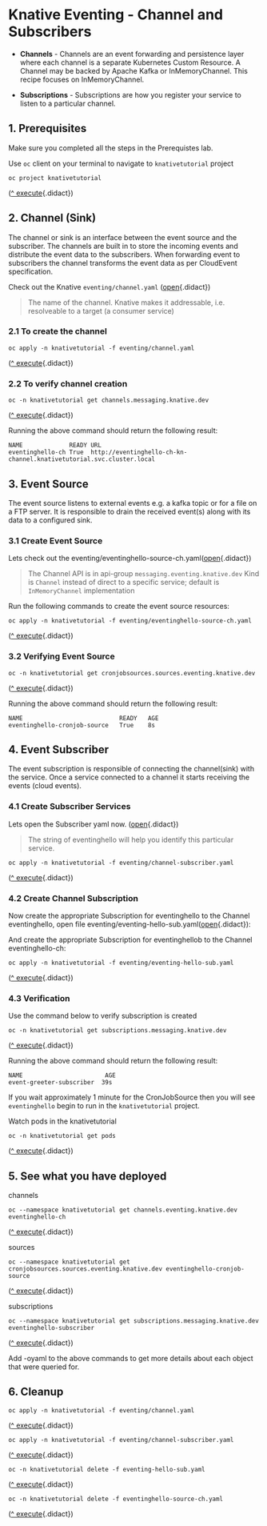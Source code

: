 # Knative Eventing - Channel and Subscribers

- **Channels** - Channels are an event forwarding and persistence layer where each channel is a separate Kubernetes Custom Resource. A Channel may be backed by Apache Kafka or InMemoryChannel. This recipe focuses on InMemoryChannel.

- **Subscriptions** - Subscriptions are how you register your service to listen to a particular channel.

## 1. Prerequisites

Make sure you completed all the steps in the Prerequistes lab.

Use `oc` client on your terminal to navigate to `knativetutorial` project

```
oc project knativetutorial
```
([^ execute](didact://?commandId=vscode.didact.sendNamedTerminalAString&text=ocTerm$$oc%20project%20knativetutorial&completion=Run%20oc%20project%20command. "Opens a new terminal and sends the command above"){.didact})

## 2. Channel (Sink)

The channel or sink is an interface between the event source and the subscriber. The channels are built in to store the incoming events and distribute the event data to the subscribers. When forwarding event to subscribers the channel transforms the event data as per CloudEvent specification.

Check out the Knative `eventing/channel.yaml` ([open](didact://?commandId=vscode.openFolder&projectFilePath=eventing/channel.yaml&completion=Opened%20the%20eventing/channel.yaml%20file "Opens the eventing/channel.yaml file"){.didact})

> The name of the channel. Knative makes it addressable, i.e. resolveable to a target (a consumer service)

### 2.1 To create the channel

```
oc apply -n knativetutorial -f eventing/channel.yaml
```
([^ execute](didact://?commandId=vscode.didact.sendNamedTerminalAString&text=ocTerm$$oc%20apply%20-n%20knativetutorial%20-f%20eventing/channel.yaml&completion=Run%20oc%20apply%20command. "Opens a new terminal and sends the command above"){.didact})

### 2.2 To verify channel creation
```
oc -n knativetutorial get channels.messaging.knative.dev
```
([^ execute](didact://?commandId=vscode.didact.sendNamedTerminalAString&text=ocTerm$$oc%20-n%20knativetutorial%20get%20channels.messaging.knative.dev&completion=Run%20oc%20get%20command. "Opens a new terminal and sends the command above"){.didact})

Running the above command should return the following result:
```
NAME             READY URL
eventinghello-ch True  http://eventinghello-ch-kn-channel.knativetutorial.svc.cluster.local
```

## 3. Event Source

The event source listens to external events e.g. a kafka topic or for a file on a FTP server. It is responsible to drain the received event(s) along with its data to a configured sink.

### 3.1 Create Event Source

Lets check out the eventing/eventinghello-source-ch.yaml([open](didact://?commandId=vscode.openFolder&projectFilePath=eventing/eventinghello-source-ch.yaml&completion=Opened%20the%20eventing/eventinghello-source-ch.yaml%20file "Opens the eventing/eventinghello-source-ch.yaml file"){.didact})

> The Channel API is in api-group `messaging.eventing.knative.dev`
> Kind is `Channel` instead of direct to a specific service; default is `InMemoryChannel` implementation

Run the following commands to create the event source resources:

```
oc apply -n knativetutorial -f eventing/eventinghello-source-ch.yaml
```
([^ execute](didact://?commandId=vscode.didact.sendNamedTerminalAString&text=ocTerm$$oc%20apply%20-n%20knativetutorial%20-f%20eventing/eventinghello-source-ch.yaml&completion=Run%20oc%20apply%20command. "Opens a new terminal and sends the command above"){.didact})

### 3.2 Verifying Event Source

```
oc -n knativetutorial get cronjobsources.sources.eventing.knative.dev
```
([^ execute](didact://?commandId=vscode.didact.sendNamedTerminalAString&text=ocTerm$$oc%20-n%20knativetutorial%20get%20cronjobsources.sources.eventing.knative.dev&completion=Run%20oc%20get%20command. "Opens a new terminal and sends the command above"){.didact})

Running the above command should return the following result:

```
NAME                           READY   AGE
eventinghello-cronjob-source   True    8s
```

## 4. Event Subscriber

The event subscription is responsible of connecting the channel(sink) with the service. Once a service connected to a channel it starts receiving the events (cloud events).

### 4.1 Create Subscriber Services

Lets open the Subscriber yaml now. ([open](didact://?commandId=vscode.openFolder&projectFilePath=eventing/channel-subscriber.yaml&completion=Opened%20the%20eventing/channel-subscriber.yaml%20file "Opens the eventing/channel-subscriber.yaml file"){.didact})

> The string of eventinghello will help you identify this particular service.

```
oc apply -n knativetutorial -f eventing/channel-subscriber.yaml
```
([^ execute](didact://?commandId=vscode.didact.sendNamedTerminalAString&text=ocTerm$$oc%20apply%20-n%20knativetutorial%20-f%20eventing/channel-subscriber.yaml&completion=Run%20oc%20apply%20command. "Opens a new terminal and sends the command above"){.didact})

### 4.2 Create Channel Subscription

Now create the appropriate Subscription for eventinghello to the Channel eventinghello, open file eventing/eventing-hello-sub.yaml([open](didact://?commandId=vscode.openFolder&projectFilePath=eventing/eventing-hello-sub.yaml&completion=Opened%20the%20eventing/eventing-hello-sub.yaml%20file "Opens the eventing/eventing-hello-sub.yaml file"){.didact}):

And create the appropriate Subscription for eventinghellob to the Channel eventinghello-ch:

```
oc apply -n knativetutorial -f eventing/eventing-hello-sub.yaml
```
([^ execute](didact://?commandId=vscode.didact.sendNamedTerminalAString&text=ocTerm$$oc%20apply%20-n%20knativetutorial%20-f%20eventing/eventing-hello-sub.yaml&completion=Run%20oc%20apply%20command. "Opens a new terminal and sends the command above"){.didact})

### 4.3 Verification
Use the command below to verify subscription is created

```
oc -n knativetutorial get subscriptions.messaging.knative.dev
```
([^ execute](didact://?commandId=vscode.didact.sendNamedTerminalAString&text=ocTerm$$oc%20-n%20knativetutorial%20get%20subscriptions.messaging.knative.dev&completion=Run%20oc%20get%20command. "Opens a new terminal and sends the command above"){.didact})

Running the above command should return the following result:
```
NAME                       AGE
event-greeter-subscriber  39s
```

If you wait approximately 1 minute for the CronJobSource then you will see `eventinghello` begin to run in the `knativetutorial` project.

Watch pods in the knativetutorial

```
oc -n knativetutorial get pods
```
([^ execute](didact://?commandId=vscode.didact.sendNamedTerminalAString&text=ocTerm$$oc%20-n%20knativetutorial%20get%20pods&completion=Run%20oc%20get%20pods%20command. "Opens a new terminal and sends the command above"){.didact})


## 5. See what you have deployed

channels

```
oc --namespace knativetutorial get channels.eventing.knative.dev eventinghello-ch
```
([^ execute](didact://?commandId=vscode.didact.sendNamedTerminalAString&text=ocTerm$$oc%20-n%20knativetutorial%20get%20channels.messaging.knative.dev&completion=Run%20oc%20get%20command. "Opens a new terminal and sends the command above"){.didact})

sources
```
oc --namespace knativetutorial get cronjobsources.sources.eventing.knative.dev eventinghello-cronjob-source
```
([^ execute](didact://?commandId=vscode.didact.sendNamedTerminalAString&text=ocTerm$$oc%20-n%20knativetutorial%20get%20cronjobsources.sources.eventing.knative.dev&completion=Run%20oc%20get%20command. "Opens a new terminal and sends the command above"){.didact})

subscriptions
```
oc --namespace knativetutorial get subscriptions.messaging.knative.dev eventinghello-subscriber
```
([^ execute](didact://?commandId=vscode.didact.sendNamedTerminalAString&text=ocTerm$$oc%20-n%20knativetutorial%20get%20subscriptions.messaging.knative.dev&completion=Run%20oc%20get%20command. "Opens a new terminal and sends the command above"){.didact})

Add -oyaml to the above commands to get more details about each object that were queried for.

## 6. Cleanup

```
oc apply -n knativetutorial -f eventing/channel.yaml
```
([^ execute](didact://?commandId=vscode.didact.sendNamedTerminalAString&text=ocTerm$$oc%20--namespace%20knativetutorial%20delete%20-f%20eventing/channel.yaml&completion=Run%20oc%20delete%20kn-services%20command. "Opens a new terminal and sends the command above"){.didact})

```
oc apply -n knativetutorial -f eventing/channel-subscriber.yaml
```
([^ execute](didact://?commandId=vscode.didact.sendNamedTerminalAString&text=ocTerm$$oc%20--namespace%20knativetutorial%20delete%20-f%20eventing/channel-subscriber.yaml&completion=Run%20oc%20delete%20kn-services%20command. "Opens a new terminal and sends the command above"){.didact})
```
oc -n knativetutorial delete -f eventing-hello-sub.yaml
```
([^ execute](didact://?commandId=vscode.didact.sendNamedTerminalAString&text=ocTerm$$oc%20--namespace%20knativetutorial%20delete%20-f%20eventing/eventinghello-sub.yaml&completion=Run%20oc%20delete%20kn-services%20command. "Opens a new terminal and sends the command above"){.didact})
```
oc -n knativetutorial delete -f eventinghello-source-ch.yaml
```
([^ execute](didact://?commandId=vscode.didact.sendNamedTerminalAString&text=ocTerm$$oc%20--namespace%20knativetutorial%20delete%20-f%20eventing/eventinghello-source-ch.yaml&completion=Run%20oc%20delete%20kn-services%20command. "Opens a new terminal and sends the command above"){.didact})

